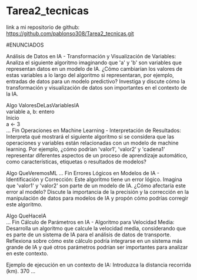 # Tarea2_tecnicas

link a mi repositorio de github: https://github.com/pablonso308/Tarea2_tecnicas.git

#ENUNCIADOS 

Análisis de Datos en IA - Transformación y Visualización de Variables: Analiza el siguiente algoritmo imaginando que 'a' y 'b' son variables que representan datos en un modelo de IA. ¿Cómo cambiarían los valores de estas variables a lo largo del algoritmo si representaran, por ejemplo, entradas de datos para un modelo predictivo? Investiga y discute cómo la transformación y visualización de datos son importantes en el contexto de la IA.

Algo ValoresDeLasVariablesIA  
variable a, b: entero  
Inicio  
   a <- 3  
   ...
Fin 
Operaciones en Machine Learning - Interpretación de Resultados: Interpreta qué mostrará el siguiente algoritmo si se considera que las operaciones y variables están relacionadas con un modelo de machine learning. Por ejemplo, ¿cómo podrían 'valor1', 'valor2' y 'cadena1' representar diferentes aspectos de un proceso de aprendizaje automático, como características, etiquetas o resultados de modelos?


Algo QueVeremosML 
...
Fin 
Errores Lógicos en Modelos de IA - Identificación y Corrección: Este algoritmo tiene un error lógico. Imagina que 'valor1' y 'valor2' son parte de un modelo de IA. ¿Cómo afectaría este error al modelo? Discute la importancia de la precisión y la corrección en la manipulación de datos para modelos de IA y propón cómo podrías corregir este algoritmo.


Algo QueHaceIA  
...
Fin 
Cálculo de Parámetros en IA - Algoritmo para Velocidad Media: Desarrolla un algoritmo que calcule la velocidad media, considerando que es parte de un sistema de IA para el análisis de datos de transporte. Reflexiona sobre cómo este cálculo podría integrarse en un sistema más grande de IA y qué otros parámetros podrían ser importantes para analizar en este contexto.


Ejemplo de ejecución en un contexto de IA:
Introduzca la distancia recorrida (km).
370
...
